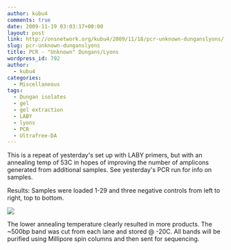 ```yaml
---
author: kubu4
comments: true
date: 2009-11-19 03:03:17+00:00
layout: post
link: http://onsnetwork.org/kubu4/2009/11/18/pcr-unknown-dunganslyons/
slug: pcr-unknown-dunganslyons
title: PCR - "Unknown" Dungans/Lyons
wordpress_id: 792
author:
  - kubu4
categories:
  - Miscellaneous
tags:
  - Dungan isolates
  - gel
  - gel extraction
  - LABY
  - lyons
  - PCR
  - Ultrafree-DA
---
```


This is a repeat of yesterday's set up with LABY primers, but with an annealing temp of 53C in hopes of improving the number of amplicons generated from additional samples. See yesterday's PCR run for info on samples.

Results: Samples were loaded 1-29 and three negative controls from left to right, top to bottom.

![](http://eagle.fish.washington.edu/Arabidopsis/20091118-02.jpg)

The lower annealing temperature clearly resulted in more products. The ~500bp band was cut from each lane and stored @ -20C. All bands will be purified using Millipore spin columns and then sent for sequencing.

